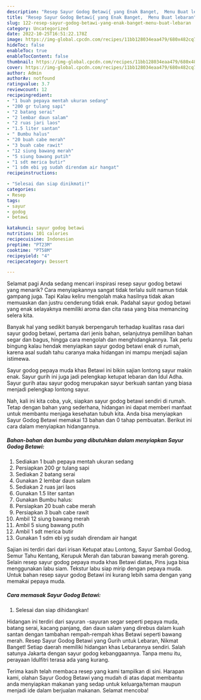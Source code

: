 ```yaml
---
description: "Resep Sayur Godog Betawi{ yang Enak Banget,  Menu Buat lebaran"
title: "Resep Sayur Godog Betawi{ yang Enak Banget,  Menu Buat lebaran"
slug: 122-resep-sayur-godog-betawi-yang-enak-banget-menu-buat-lebaran
category: Uncategorized
date: 2022-10-25T16:51:22.178Z
image: https://img-global.cpcdn.com/recipes/11bb128034eaa479/680x482cq70/sayur-godog-betawi-foto-resep-utama.jpg
hideToc: false
enableToc: true
enableTocContent: false
thumbnail: https://img-global.cpcdn.com/recipes/11bb128034eaa479/680x482cq70/sayur-godog-betawi-foto-resep-utama.jpg
cover: https://img-global.cpcdn.com/recipes/11bb128034eaa479/680x482cq70/sayur-godog-betawi-foto-resep-utama.jpg
author: Admin
authorAv: notfound
ratingvalue: 3.7
reviewcount: 12
recipeingredient:
- "1 buah pepaya mentah ukuran sedang"
- "200 gr tulang sapi"
- "2 batang serai"
- "2 lembar daun salam"
- "2 ruas jari laos"
- "1.5 liter santan"
- " Bumbu halus"
- "20 buah cabe merah"
- "3 buah cabe rawit"
- "12 siung bawang merah"
- "5 siung bawang putih"
- "1 sdt merica butir"
- "1 sdm ebi yg sudah direndam air hangat"
recipeinstructions:

- "Selesai dan siap dinikmati!"
categories:
- Resep
tags:
- sayur
- godog
- betawi

katakunci: sayur godog betawi 
nutrition: 101 calories
recipecuisine: Indonesian
preptime: "PT23M"
cooktime: "PT58M"
recipeyield: "4"
recipecategory: Dessert

---
```



Selamat pagi Anda sedang mencari inspirasi resep sayur godog betawi yang menarik? Cara menyiapkannya sangat tidak terlalu sulit namun tidak gampang juga. Tapi Kalau keliru mengolah maka hasilnya tidak akan memuaskan dan justru cenderung tidak enak. Padahal sayur godog betawi yang enak selayaknya memiliki aroma dan cita rasa yang bisa memancing selera kita.


Banyak hal yang sedikit banyak berpengaruh terhadap kualitas rasa dari sayur godog betawi, pertama dari jenis bahan, selanjutnya pemilihan bahan segar dan bagus, hingga cara mengolah dan menghidangkannya. Tak perlu bingung kalau hendak menyiapkan sayur godog betawi enak di rumah, karena asal sudah tahu caranya maka hidangan ini mampu menjadi sajian istimewa.

Sayur godog pepaya muda khas Betawi ini bikin sajian lontong sayur makin enak. Sayur gurih ini juga jadi pelengkap ketupat lebaran dan Idul Adha. Sayur gurih atau sayur godog merupakan sayur berkuah santan yang biasa menjadi pelengkap lontong sayur.


Nah, kali ini kita coba, yuk, siapkan sayur godog betawi sendiri di rumah. Tetap dengan bahan yang sederhana, hidangan ini dapat memberi manfaat untuk membantu menjaga kesehatan tubuh kita. Anda bisa menyiapkan Sayur Godog Betawi memakai 13 bahan dan 0 tahap pembuatan. Berikut ini cara dalam menyiapkan hidangannya.

<!--inarticleads1-->

##### Bahan-bahan dan bumbu yang dibutuhkan dalam menyiapkan Sayur Godog Betawi:

1. Sediakan 1 buah pepaya mentah ukuran sedang
1. Persiapkan 200 gr tulang sapi
1. Sediakan 2 batang serai
1. Gunakan 2 lembar daun salam
1. Sediakan 2 ruas jari laos
1. Gunakan 1.5 liter santan
1. Gunakan  Bumbu halus:
1. Persiapkan 20 buah cabe merah
1. Persiapkan 3 buah cabe rawit
1. Ambil 12 siung bawang merah
1. Ambil 5 siung bawang putih
1. Ambil 1 sdt merica butir
1. Gunakan 1 sdm ebi yg sudah direndam air hangat


Sajian ini terdiri dari dari irisan Ketupat atau Lontong, Sayur Sambal Godog, Semur Tahu Kentang, Kerupuk Merah dan taburan bawang merah goreng. Selain resep sayur godog pepaya muda khas Betawi diatas, Pins juga bisa menggunakan labu siam. Tekstur labu siap mirip dengan pepaya muda. Untuk bahan resep sayur godog Betawi ini kurang lebih sama dengan yang memakai pepaya muda. 

<!--inarticleads2-->

##### Cara memasak Sayur Godog Betawi:


1. Selesai dan siap dihidangkan!

Hidangan ini terdiri dari sayuran -sayuran segar seperti pepaya muda, batang serai, kacang panjang, dan daun salam yang direbus dalam kuah santan dengan tambahan rempah-rempah khas Betawi seperti bawang merah. Resep Sayur Godog Betawi yang Gurih untuk Lebaran, Nikmat Banget! Setiap daerah memiliki hidangan khas Lebarannya sendiri. Salah satunya Jakarta dengan sayur godog kebanggaannya. Tanpa menu itu, perayaan Idulfitri terasa ada yang kurang. 

Terima kasih telah membaca resep yang kami tampilkan di sini. Harapan kami, olahan Sayur Godog Betawi yang mudah di atas dapat membantu anda menyiapkan makanan yang sedap untuk keluarga/teman maupun menjadi ide dalam berjualan makanan. Selamat mencoba!
